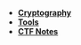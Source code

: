 - [**Cryptography**](cryptography/index.md)
- [**Tools**](tools/index.md)
- [**CTF Notes**](ctf/index.md)
